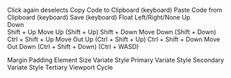 Click again deselects
Copy Code to Clipboard (keyboard)
Paste Code from Clipboard (keyboard)
Save (keyboard)
Float Left/Right/None
Up		
Down		
Shift + Up	Move Up (Shift + Up)
Shift + Down	Move Down (Shift + Down)
Ctrl + Shift + Up	Move Out Up (Ctrl + Shift + Up)
Ctrl + Shift + Down   Move Out Down (Ctrl + Shift + Down)
(Ctrl + WASD)


Margin 
Padding 
Element Size
Variate Style Primary 
Variate Style Secondary 
Variate Style Tertiary 
Viewport Cycle
